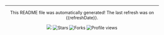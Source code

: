 <hr>
<p align="center">This README file was automatically generated! The last refresh was on {{refreshDate}}.<br/></p>
<p align="center"><img src="https://github.com/{{username}}/{{username}}/actions/workflows/build.yml/badge.svg"/> <img alt="Stars" src="https://img.shields.io/github/stars/{{username}}/{{username}}?style=flat-square&labelColor=343b41"/> <img alt="Forks" src="https://img.shields.io/github/forks/{{username}}/{{username}}?style=flat-square&labelColor=343b41"/> <img src="https://gpvc.arturio.dev/{{username}}" alt="Profile views"/></p>